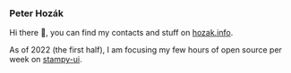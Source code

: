 ### Peter Hozák

Hi there 👋, you can find my contacts and stuff on [hozak.info](https://peter.hozak.info).

As of 2022 (the first half), I am focusing my few hours of open source per week on [stampy-ui](https://github.com/Aprillion/stampy-ui#readme).
